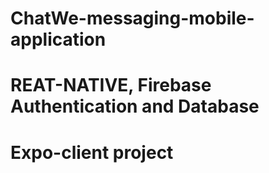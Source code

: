 # ChatWe-messaging-mobile-application

# REAT-NATIVE, Firebase Authentication and Database

# Expo-client project
